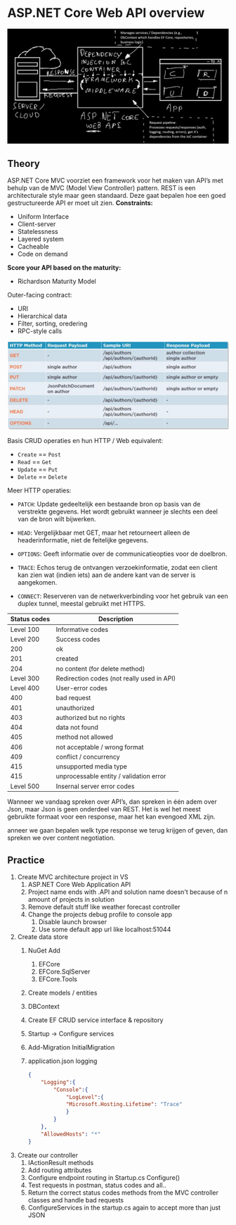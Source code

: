# ASP.NET Core Web API overview
![ASP](/Frameworks/Images//ASP.png)

## Theory
ASP.NET Core MVC voorziet een framework voor het maken van API’s met behulp van de
MVC (Model View Controller) pattern. REST is een architecturale style maar geen standaard. Deze gaat bepalen hoe een goed gestructureerde API er moet uit zien.
**Constraints:**
- Uniform Interface
- Client-server
- Statelessness
- Layered system
- Cacheable
- Code on demand

**Score your API based on the maturity:**
- Richardson Maturity Model

Outer-facing contract:
- URI
- Hierarchical data
- Filter, sorting, oredering
- RPC-style calls

![Routing verbs](/Frameworks/Images//RoutingVerbs.png)

Basis CRUD operaties en hun HTTP / Web equivalent:
- `Create` == `Post`
- `Read` == `Get`
- `Update` == `Put`
- `Delete` == `Delete`

Meer HTTP operaties:
- `PATCH`: Update gedeeltelijk een bestaande bron op basis van de verstrekte gegevens. Het wordt gebruikt wanneer je slechts een deel van de bron wilt bijwerken.

- `HEAD`: Vergelijkbaar met GET, maar het retourneert alleen de headerinformatie, niet de feitelijke gegevens.

- `OPTIONS`: Geeft informatie over de communicatieopties voor de doelbron.

- `TRACE`: Echos terug de ontvangen verzoekinformatie, zodat een client kan zien wat (indien iets) aan de andere kant van de server is aangekomen.

- `CONNECT`: Reserveren van de netwerkverbinding voor het gebruik van een duplex tunnel, meestal gebruikt met HTTPS.

| Status codes | Description |
|-|-|
| Level 100 | Informative codes|
| Level 200 | Success codes |
| 200 | ok |
| 201 | created |
| 204 | no content (for delete method) |
| Level 300 | Redirection codes (not really used in API) |
| Level 400 | User-error codes |
| 400 | bad request |
| 401 | unauthorized |
| 403 | authorized but no rights |
| 404 | data not found |
| 405 | method not allowed |
| 406 | not acceptable / wrong format |
| 409 | conflict / concurrency |
| 415 | unsupported media type |
| 415 | unprocessable entity / validation error |
| Level 500 | Insernal server error codes |

Wanneer we vandaag spreken over API’s, dan spreken in één adem over Json, maar Json is geen
onderdeel van REST. Het is wel het meest gebruikte formaat voor een response, maar het kan
evengoed XML zijn.

anneer we gaan bepalen welk type response we terug krijgen of geven, dan spreken we over
content negotiation.

## Practice

1. Create MVC architecture project in VS
   1. ASP.NET Core Web Application API
   2. Project name ends with .API and solution name doesn't because of n amount of projects in solution
   3. Remove default stuff like weather forecast controller
   4. Change the projects debug profile to console app
      1. Disable launch browser
      2. Use some default app url like localhost:51044
2. Create data store
   1. NuGet Add
      1. EFCore
      2. EFCore.SqlServer
      3. EFCore.Tools
   2. Create models / entities
   3. DBContext
   4. Create EF CRUD service interface & repository
   5. Startup -> Configure services
   6. Add-Migration InitialMigration
   7. application.json logging

        ```json
        {
            "Logging":{
                "Console":{
                    "LogLevel":{
                    "Microsoft.Hosting.Lifetime": "Trace"
                    }
                }
            },
            "AllowedHosts": "*"
        }
        ```
3. Create our controller
   1. IActionResult methods
   2. Add routing attributes
   3. Configure endpoint routing in Startup.cs Configure()
   4. Test requests in postman, status codes and all..
   5. Return the correct status codes methods from the MVC controller classes and handle bad requests
   6. ConfigureServices in the startup.cs again to accept more than just JSON
